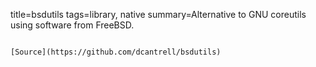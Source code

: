 title=bsdutils
tags=library, native
summary=Alternative to GNU coreutils using software from FreeBSD.
~~~~~~

[Source](https://github.com/dcantrell/bsdutils)
